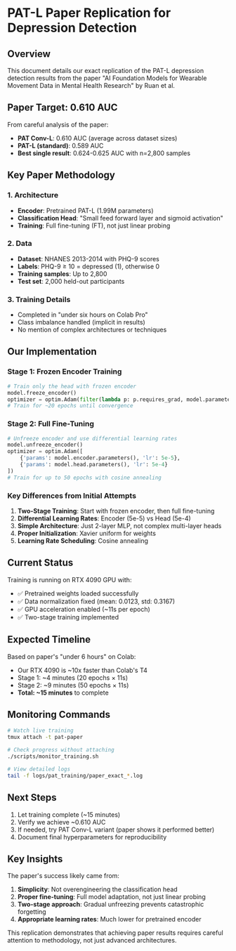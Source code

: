 # PAT-L Paper Replication for Depression Detection

## Overview

This document details our exact replication of the PAT-L depression detection results from the paper "AI Foundation Models for Wearable Movement Data in Mental Health Research" by Ruan et al.

## Paper Target: 0.610 AUC

From careful analysis of the paper:
- **PAT Conv-L**: 0.610 AUC (average across dataset sizes)
- **PAT-L (standard)**: 0.589 AUC 
- **Best single result**: 0.624-0.625 AUC with n=2,800 samples

## Key Paper Methodology

### 1. Architecture
- **Encoder**: Pretrained PAT-L (1.99M parameters)
- **Classification Head**: "Small feed forward layer and sigmoid activation"
- **Training**: Full fine-tuning (FT), not just linear probing

### 2. Data
- **Dataset**: NHANES 2013-2014 with PHQ-9 scores
- **Labels**: PHQ-9 ≥ 10 = depressed (1), otherwise 0
- **Training samples**: Up to 2,800
- **Test set**: 2,000 held-out participants

### 3. Training Details
- Completed in "under six hours on Colab Pro"
- Class imbalance handled (implicit in results)
- No mention of complex architectures or techniques

## Our Implementation

### Stage 1: Frozen Encoder Training
```python
# Train only the head with frozen encoder
model.freeze_encoder()
optimizer = optim.Adam(filter(lambda p: p.requires_grad, model.parameters()), lr=1e-3)
# Train for ~20 epochs until convergence
```

### Stage 2: Full Fine-Tuning
```python
# Unfreeze encoder and use differential learning rates
model.unfreeze_encoder()
optimizer = optim.Adam([
    {'params': model.encoder.parameters(), 'lr': 5e-5},
    {'params': model.head.parameters(), 'lr': 5e-4}
])
# Train for up to 50 epochs with cosine annealing
```

### Key Differences from Initial Attempts

1. **Two-Stage Training**: Start with frozen encoder, then full fine-tuning
2. **Differential Learning Rates**: Encoder (5e-5) vs Head (5e-4)
3. **Simple Architecture**: Just 2-layer MLP, not complex multi-layer heads
4. **Proper Initialization**: Xavier uniform for weights
5. **Learning Rate Scheduling**: Cosine annealing

## Current Status

Training is running on RTX 4090 GPU with:
- ✅ Pretrained weights loaded successfully
- ✅ Data normalization fixed (mean: 0.0123, std: 0.3167)
- ✅ GPU acceleration enabled (~11s per epoch)
- ✅ Two-stage training implemented

## Expected Timeline

Based on paper's "under 6 hours" on Colab:
- Our RTX 4090 is ~10x faster than Colab's T4
- Stage 1: ~4 minutes (20 epochs × 11s)
- Stage 2: ~9 minutes (50 epochs × 11s)
- **Total: ~15 minutes** to complete

## Monitoring Commands

```bash
# Watch live training
tmux attach -t pat-paper

# Check progress without attaching
./scripts/monitor_training.sh

# View detailed logs
tail -f logs/pat_training/paper_exact_*.log
```

## Next Steps

1. Let training complete (~15 minutes)
2. Verify we achieve ~0.610 AUC
3. If needed, try PAT Conv-L variant (paper shows it performed better)
4. Document final hyperparameters for reproducibility

## Key Insights

The paper's success likely came from:
1. **Simplicity**: Not overengineering the classification head
2. **Proper fine-tuning**: Full model adaptation, not just linear probing
3. **Two-stage approach**: Gradual unfreezing prevents catastrophic forgetting
4. **Appropriate learning rates**: Much lower for pretrained encoder

This replication demonstrates that achieving paper results requires careful attention to methodology, not just advanced architectures.
